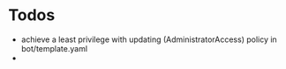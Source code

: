 # Todos

- achieve a least privilege with updating (AdministratorAccess) policy in bot/template.yaml
- 